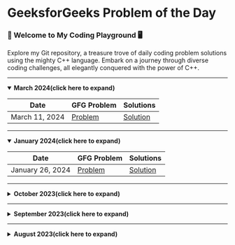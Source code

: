 # GeeksforGeeks Problem of the Day

### 🚀 Welcome to My Coding Playground 🖥️

Explore my Git repository, a treasure trove of daily coding problem solutions using the mighty C++ language. Embark on a journey through diverse coding challenges, all elegantly conquered with the power of C++.

---

<details open>
<summary><strong>March 2024(click here to expand)</strong></summary>

| Date           | GFG Problem                                                                        | Solutions                                   |
| -------------- | ---------------------------------------------------------------------------------- | ------------------------------------------- |
| March 11, 2024 | [Problem](https://www.geeksforgeeks.org/problems/count-pairs-sum-in-matrices4332/1) | [Solution](<./03-2024(march)/11-march.cpp>) |

</details>

---

<details open>
<summary><strong>January 2024(click here to expand)</strong></summary>

| Date             | GFG Problem                                                                        | Solutions                                       |
| ---------------- | ---------------------------------------------------------------------------------- | ----------------------------------------------- |
| January 26, 2024 | [Problem](https://www.geeksforgeeks.org/problems/fractional-knapsack-1587115620/1) | [Solution](<./01-2024(january)/26-january.cpp>) |

</details>

---

<details>
<summary><strong>October 2023(click here to expand)</strong></summary>

| Date             | GFG Problem                                                                      | Solutions                                       |
| ---------------- | -------------------------------------------------------------------------------- | ----------------------------------------------- |
| October 09, 2023 | [Problem](https://practice.geeksforgeeks.org/problems/height-of-binary-tree/1)   | [Solution](<./10-2023(october)/09-october.cpp>) |
| October 08, 2023 | [Problem](https://practice.geeksforgeeks.org/problems/insert-in-a-sorted-list/1) | [Solution](<./10-2023(october)/08-october.cpp>) |

</details>

---

<details>
<summary><strong>September 2023(click here to expand)</strong></summary>

| Date               | GFG Problem                                                                                          | Solutions                                           |
| ------------------ | ---------------------------------------------------------------------------------------------------- | --------------------------------------------------- |
| September 25, 2023 | [Problem](https://practice.geeksforgeeks.org/problems/maximum-sum-combination/1)                     | [Solution](<./09-2023(september)/25-september.cpp>) |
| September 24, 2023 | [Problem](https://practice.geeksforgeeks.org/problems/find-duplicates-in-an-array/1)                 | [Solution](<./09-2023(september)/24-september.cpp>) |
| September 23, 2023 | [Problem](https://practice.geeksforgeeks.org/problems/equilibrium-point-1587115620/1)                | [Solution](<./09-2023(september)/23-september.cpp>) |
| September 19, 2023 | [Problem](https://practice.geeksforgeeks.org/problems/find-first-set-bit-1587115620/1)               | [Solution](<./09-2023(september)/19-september.cpp>) |
| September 18, 2023 | [Problem](https://practice.geeksforgeeks.org/problems/power-of-2-1587115620/1)                       | [Solution](<./09-2023(september)/18-september.cpp>) |
| September 17, 2023 | [Problem](https://practice.geeksforgeeks.org/problems/print-first-n-fibonacci-numbers1002/1)         | [Solution](<./09-2023(september)/17-september.cpp>) |
| September 15, 2023 | [Problem](https://practice.geeksforgeeks.org/problems/subset-sum-problem2014/1)                      | [Solution](<./09-2023(september)/15-september.cpp>) |
| September 14, 2023 | [Problem](https://practice.geeksforgeeks.org/problems/perfect-sum-problem5633/1)                     | [Solution](<./09-2023(september)/14-september.cpp>) |
| September 13, 2023 | [Problem](https://practice.geeksforgeeks.org/problems/largest-number-possible5028/1)                 | [Solution](<./09-2023(september)/13-september.cpp>) |
| September 12, 2023 | [Problem](https://practice.geeksforgeeks.org/problems/perfect-numbers3207/1)                         | [Solution](<./09-2023(september)/12-september.cpp>) |
| September 11, 2023 | [Problem](https://practice.geeksforgeeks.org/problems/lucky-numbers2911/1)                           | [Solution](<./09-2023(september)/11-september.cpp>) |
| September 10, 2023 | [Problem](https://practice.geeksforgeeks.org/problems/insert-a-node-in-a-bst/1)                      | [Solution](<./09-2023(september)/10-september.cpp>) |
| September 09, 2023 | [Problem](https://practice.geeksforgeeks.org/problems/kth-largest-element-in-bst/1)                  | [Solution](<./09-2023(september)/09-september.cpp>) |
| September 08, 2023 | [Problem](https://practice.geeksforgeeks.org/problems/binary-tree-to-bst/1)                          | [Solution](<./09-2023(september)/08-september.cpp>) |
| September 07, 2023 | [Problem](https://practice.geeksforgeeks.org/problems/minimum-multiplications-to-reach-end/1)        | [Solution](<./09-2023(september)/07-september.cpp>) |
| September 06, 2023 | [Problem](https://practice.geeksforgeeks.org/problems/print-adjacency-list-1587115620/1)             | [Solution](<./09-2023(september)/06-september.cpp>) |
| September 05, 2023 | [Problem](https://practice.geeksforgeeks.org/problems/print-adjacency-list-1587115620/1)             | [Solution](<./09-2023(september)/05-september.cpp>) |
| September 04, 2023 | [Problem](https://practice.geeksforgeeks.org/problems/replace-os-with-xs0052/1)                      | [Solution](<./09-2023(september)/04-september.cpp>) |
| September 03, 2023 | [Problem](https://practice.geeksforgeeks.org/problems/check-if-tree-is-isomorphic/1)                 | [Solution](<./09-2023(september)/03-september.cpp>) |
| September 02, 2023 | [Problem](https://practice.geeksforgeeks.org/problems/leaf-under-budget/1)                           | [Solution](<./09-2023(september)/02-september.cpp>) |
| September 01, 2023 | [Problem](https://practice.geeksforgeeks.org/problems/leftmost-and-rightmost-nodes-of-binary-tree/1) | [Solution](<./09-2023(september)/01-september.cpp>) |

</details>

---

<details>
<summary><strong>August 2023(click here to expand)</strong></summary>

| Date            | GFG Problem                                                                                               | Solutions                                         |
| --------------- | --------------------------------------------------------------------------------------------------------- | ------------------------------------------------- |
| August 31, 2023 | [Problem](https://practice.geeksforgeeks.org/problems/avl-tree-deletion/1)                                | [Solution](<./08-2023(august)/31-august.cpp>)     |
| August 30, 2023 | [Problem](https://practice.geeksforgeeks.org/problems/delete-a-node-in-single-linked-list/1)              | [Solution](<./08-2023(august)/30-august.cpp>)     |
| August 29, 2023 | [Problem](https://practice.geeksforgeeks.org/problems/delete-nodes-having-greater-value-on-right/1)       | [Solution](<./08-2023(august)/29-august.cpp>)     |
| August 28, 2023 | [Problem](https://practice.geeksforgeeks.org/problems/remove-duplicate-element-from-sorted-linked-list/1) | [Solution](<./08-2023(august)/28-august.cpp>)     |
| August 27, 2023 | [Problem](https://practice.geeksforgeeks.org/problems/reverse-a-string/1)                                 | [Solution](<./08-2023(august)/27-august.cpp>)     |
| August 25, 2023 | [Problem](https://practice.geeksforgeeks.org/problems/palindrome-string0817/1)                            | [Solution](<./08-2023(august)/25-august.cpp>)     |
| August 24, 2023 | [Problem](https://practice.geeksforgeeks.org/problems/multiply-two-strings/1)                             | [Solution](<./08-2023(august)/24-august.cpp>)     |
| August 23, 2023 | [Problem](https://practice.geeksforgeeks.org/problems/find-the-string-in-grid0111/1)                      | [Solution](<./08-2023(august)/23-august.cpp>)     |
| August 22, 2023 | [Problem](https://practice.geeksforgeeks.org/problems/make-matrix-beautiful-1587115620/1)                 | [Solution](<./08-2023(august)/22-august.cpp>)     |
| August 21, 2023 | [Problem](https://practice.geeksforgeeks.org/problems/surround-the-1s2505/1)                              | [Solution](<./08-2023(august)/21-august.cpp>)     |
| August 20, 2023 | [Problem](https://practice.geeksforgeeks.org/problems/number-of-occurrence2259/1)                         | [Solution 1](<./08-2023(august)/20-august_1.cpp>) |
|                 |                                                                                                           | [Solution 2](<./08-2023(august)/20-august_2.cpp>) |
| August 19, 2023 | [Problem](https://practice.geeksforgeeks.org/problems/subarray-with-given-sum-1587115621/1)               | [Solution](<./08-2023(august)/19-august_2.cpp>)   |
| August 18, 2023 | [Problem](https://practice.geeksforgeeks.org/problems/leaders-in-an-array-1587115620/1)                   | [Solution](<./08-2023(august)/18-august.cpp>)     |
| August 17, 2023 | [Problem](https://practice.geeksforgeeks.org/problems/next-smallest-palindrome4740/1)                     | [Solution](<./08-2023(august)/17-august.cpp>)     |
| August 16, 2023 | [Problem](https://practice.geeksforgeeks.org/problems/nth-catalan-number0817/1)                           | [Solution](<./08-2023(august)/16-august.cpp>)     |
| August 15, 2023 | [Problem](https://practice.geeksforgeeks.org/problems/flip-bits0240/1)                                    | [Solution](<./08-2023(august)/15-august.cpp>)     |
| August 14, 2023 | [Problem](https://practice.geeksforgeeks.org/problems/finding-the-numbers0215/1)                          | [Solution](<./08-2023(august)/14-august.cpp>)     |
| August 13, 2023 | [Problem](https://practice.geeksforgeeks.org/problems/nth-fibonacci-number1335/1)                         | [Solution 1](<./08-2023(august)/13-august_1.cpp>) |
|                 |                                                                                                           | [Solution 2](<./08-2023(august)/13-august_2.cpp>) |
| August 12, 2023 | [Problem](https://practice.geeksforgeeks.org/problems/longest-increasing-subsequence-1587115620/1)        | [Solution](<./08-2023(august)/12-august.cpp>)     |
| August 11, 2023 | [Problem](https://practice.geeksforgeeks.org/problems/coin-change2448/1)                                  | [Solution](<./08-2023(august)/11-august.cpp>)     |
| August 10, 2023 | [Problem](https://practice.geeksforgeeks.org/problems/longest-common-subsequence-1587115620/1)            | [Solution](<./08-2023(august)/10-august.cpp>)     |
| August 06, 2023 | [Problem](https://practice.geeksforgeeks.org/problems/permutations-of-a-given-string-1587115620/1)        | [Solution 1](<./08-2023(august)/06-august_1.cpp>) |
|                 |                                                                                                           | [Solution 2](<./08-2023(august)/06-august_2.cpp>) |
| August 05, 2023 | [Problem](https://practice.geeksforgeeks.org/problems/chocolate-distribution-problem3825/1)               | [Solution](<./08-2023(august)/05-august.cpp>)     |
| August 04, 2023 | [Problem](https://practice.geeksforgeeks.org/problems/reverse-a-stack/1)                                  | [Solution](<./08-2023(august)/04-august.cpp>)     |

</details>
